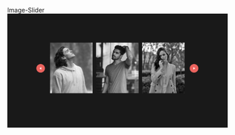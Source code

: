  Image-Slider
 ![image alt](https://github.com/KetanPatil-dev/Image-Slider/blob/396f6b00df2738fa6f7ca0ebc7508750d11e95cb/Image_Slider.jpg)
